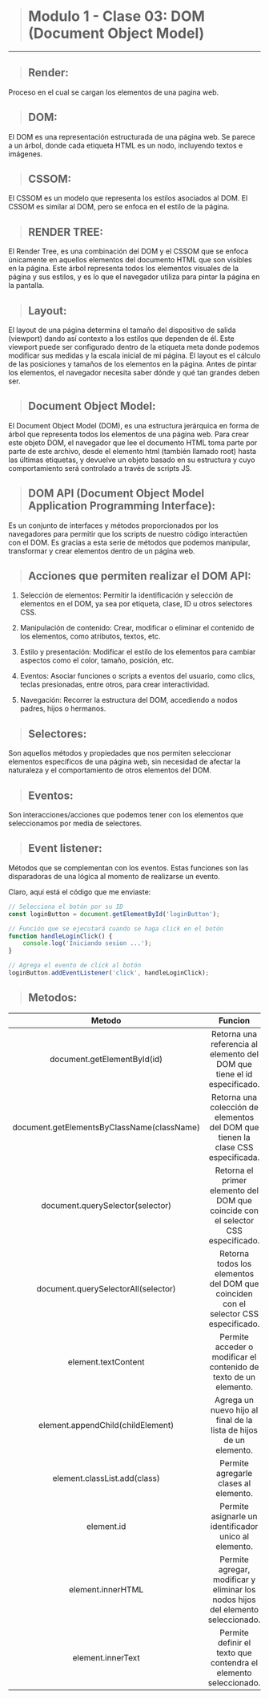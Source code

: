 > # Modulo 1 - Clase 03: DOM (Document Object Model)
---

> ## Render:
Proceso en el cual se cargan los elementos de una pagina web.

> ## DOM:
El DOM es una representación estructurada de una página web. Se parece a un árbol, donde cada etiqueta HTML es un nodo, incluyendo textos e imágenes.

> ## CSSOM:
El CSSOM es un modelo que representa los estilos asociados al DOM. El CSSOM es similar al DOM, pero se enfoca en el estilo de la página.

> ## RENDER TREE:
El Render Tree, es una combinación del DOM y el CSSOM que se enfoca únicamente en aquellos elementos del documento HTML que son visibles en la página. Este árbol representa todos los elementos visuales de la página y sus estilos, y es lo que el navegador utiliza para pintar la página en la pantalla.

> ## Layout:
El layout de una página determina el tamaño del dispositivo de salida (viewport) dando así contexto a los estilos que dependen de él. Este viewport puede ser configurado dentro de la etiqueta meta donde podemos modificar sus medidas y la escala inicial de mi página. El layout es el cálculo de las posiciones y tamaños de los elementos en la página. Antes de pintar los elementos, el navegador necesita saber dónde y qué tan grandes deben ser.

> ## Document Object Model:
El Document Object Model (DOM), es una estructura jerárquica en forma de árbol que representa todos los elementos de una página web. Para crear este objeto DOM, el navegador que lee el documento HTML toma parte por parte de este archivo, desde el elemento html (también llamado root) hasta las últimas etiquetas, y devuelve un objeto basado en su estructura y cuyo comportamiento será controlado a través de scripts JS.

> ## DOM API (Document Object Model Application Programming Interface):
Es un conjunto de interfaces y métodos proporcionados por los navegadores para permitir que los scripts de nuestro código interactúen con el DOM.
Es gracias a esta serie de métodos que podemos manipular, transformar y crear elementos dentro de un página web.

> ## Acciones que permiten realizar el DOM API:
1. Selección de elementos: Permitir la identificación y selección de elementos en el DOM, ya sea por etiqueta, clase, ID u otros selectores CSS.

2. Manipulación de contenido: Crear, modificar o eliminar el contenido de los elementos, como atributos, textos, etc.

3. Estilo y presentación: Modificar el estilo de los elementos para cambiar aspectos como el color, tamaño, posición, etc.

4. Eventos: Asociar funciones o scripts a eventos del usuario, como clics, teclas presionadas, entre otros, para crear interactividad.

5. Navegación: Recorrer la estructura del DOM, accediendo a nodos padres, hijos o hermanos.

> ## Selectores:
Son aquellos métodos y propiedades que nos permiten seleccionar elementos específicos de una página web, sin necesidad de afectar la naturaleza y el comportamiento de otros elementos del DOM.

> ## Eventos:
Son interacciones/acciones que podemos tener con los elementos que seleccionamos por media de selectores.

> ## Event listener:
Métodos que se complementan con los eventos. Estas funciones son las disparadoras de una lógica al momento de realizarse un evento.

Claro, aquí está el código que me enviaste:

```javascript
// Selecciona el botón por su ID
const loginButton = document.getElementById('loginButton');

// Función que se ejecutará cuando se haga click en el botón
function handleLoginClick() {
    console.log('Iniciando sesion ...');
}

// Agrega el evento de click al botón
loginButton.addEventListener('click', handleLoginClick);
```

> ## Metodos:
|Metodo|Funcion|
|:----:|:-----:|
|document.getElementById(id)|Retorna una referencia al elemento del DOM que tiene el id especificado.
|document.getElementsByClassName(className)|Retorna una colección de elementos del DOM que tienen la clase CSS especificada.
|document.querySelector(selector)|Retorna el primer elemento del DOM que coincide con el selector CSS especificado.
|document.querySelectorAll(selector)|Retorna todos los elementos del DOM que coinciden con el selector CSS especificado.
|element.textContent|Permite acceder o modificar el contenido de texto de un elemento.
|element.appendChild(childElement)|Agrega un nuevo hijo al final de la lista de hijos de un elemento.
|element.classList.add(class)|Permite agregarle clases al elemento.
|element.id|Permite asignarle un identificador unico al elemento.
|element.innerHTML|Permite agregar, modificar y eliminar los nodos hijos del elemento seleccionado.
|element.innerText|Permite definir el texto que contendra el elemento seleccionado.